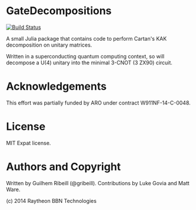 # GateDecompositions

[![Build Status](https://github.com/BBN-Q/GateDecompositions.jl/workflows/CI/badge.svg)](https://github.com/BBN-Q/GateDecompositions.jl/actions)

A small Julia package that contains code to perform Cartan's KAK decomposition on unitary matrices.

Written in a superconducting quantum computing context, so will decompose a U(4) unitary into the minimal 3-CNOT (3 ZX90) circuit.

# Acknowledgements

This effort was partially funded by ARO under contract W911NF-14-C-0048.

# License

MIT Expat license.

# Authors and Copyright

Written by Guilhem Ribeill (@gribeill). Contributions by Luke Govia and Matt Ware.

(c) 2014 Raytheon BBN Technologies
